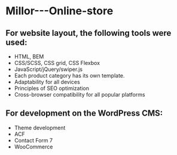 # Millor---Online-store

## For website layout, the following tools were used:
* HTML, BEM
* CSS/SCSS, CSS grid, CSS Flexbox
* JavaScript/jQuery/swiper.js
* Each product category has its own template.
* Adaptability for all devices
* Principles of SEO optimization
* Cross-browser compatibility for all popular platforms

## For development on the WordPress CMS:
* Theme development
* ACF
* Contact Form 7
* WooCommerce

